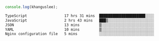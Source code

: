 ```js
console.log(khanguslee);
```

<!--START_SECTION:waka-->

```txt
TypeScript                 17 hrs 31 mins  █████████████████████░░░░   84.06 %
JavaScript                 2 hrs 43 mins   ███▒░░░░░░░░░░░░░░░░░░░░░   13.09 %
JSON                       13 mins         ▒░░░░░░░░░░░░░░░░░░░░░░░░   01.07 %
YAML                       10 mins         ▒░░░░░░░░░░░░░░░░░░░░░░░░   00.84 %
Nginx configuration file   5 mins          ░░░░░░░░░░░░░░░░░░░░░░░░░   00.42 %
```

<!--END_SECTION:waka-->

<!--
**khanguslee/khanguslee** is a ✨ _special_ ✨ repository because its `README.md` (this file) appears on your GitHub profile.

Here are some ideas to get you started:

- 🔭 I’m currently working on ...
- 🌱 I’m currently learning ...
- 👯 I’m looking to collaborate on ...
- 🤔 I’m looking for help with ...
- 💬 Ask me about ...
- 📫 How to reach me: ...
- 😄 Pronouns: ...
- ⚡ Fun fact: ...
-->
